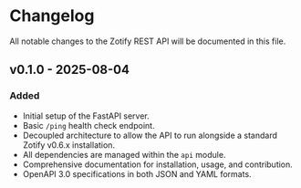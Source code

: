 # Changelog

All notable changes to the Zotify REST API will be documented in this file.

## v0.1.0 - 2025-08-04

### Added
- Initial setup of the FastAPI server.
- Basic `/ping` health check endpoint.
- Decoupled architecture to allow the API to run alongside a standard Zotify v0.6.x installation.
- All dependencies are managed within the `api` module.
- Comprehensive documentation for installation, usage, and contribution.
- OpenAPI 3.0 specifications in both JSON and YAML formats.
